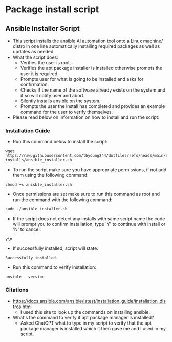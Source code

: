 # Package install script

## Ansible Installer Script
- This script installs the ansible AI automation tool onto a Linux machine/ distro in one line automatically installing required packages as well as updates as needed.
- What the script does:
    * Verifies the user is root. <br>
    * Verifies the apt package installer is installed otherwise prompts the user it is required. <br>
    * Prompts user for what is going to be installed and asks for confirmation. <br>
    * Checks if the name of the software already exists on the system and if so will notify user and abort. <br>
    * Silently installs ansible on the system. <br>
    * Prompts the user the install has completed and provides an example command for the user to verify themselves. <br>
- Please read below on information on how to install and run the script:

 ### Installation Guide
 - Run this command below to install the script:
```
wget https://raw.githubusercontent.com/tbyoung244/dotfiles/refs/heads/main/sys-installs/ansible_installer.sh
```
- To run the script make sure you have appropriate permissions, if not add them using the following command:
```
chmod +x anisble_installer.sh
```
- Once permissions are set make sure to run this command as root and run the command with the following command:
```
sudo ./ansible_installer.sh
```
- If the script does not detect any installs with same script name the code will prompt you to confirm installation, type 'Y' to continue with install or 'N' to cancel:
```
y\n
```
- If successfully installed, script will state:
```
Successfully installed.
```
- Run this command to verify installation:
```
ansible --version
```

### Citations
- https://docs.ansible.com/ansible/latest/installation_guide/installation_distros.html
   * I used this site to look up the commands on installing ansible.
- What's the command to verify if apt package manager is installed?
   * Asked ChatGPT what to type in my script to verify that the apt package manager is installed which it then gave me and I used in my script.
